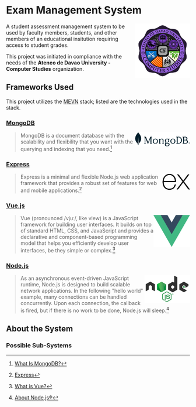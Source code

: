 # Exam Management System
<img src="./images/addu-cs-logo.png" width="150" align="right">

A student assessment management system to be used by faculty members, students, and other members of an educational insitution requiring access to student grades. 

This project was initiated in compliance with the needs of the **Ateneo de Davao University - Computer Studies** organization.

## Frameworks Used
This project utilizes the [MEVN](https://www.educative.io/answers/what-is-mevn-stack) stack; listed are the technologies used in the stack.
### [MongoDB](https://www.mongodb.com/)
<img src="./images/mongodb-logo-light.png" width="150" align="right">

> MongoDB is a document database with the scalability and flexibility that you want with the querying and indexing that you need.[^1]
### [Express](https://expressjs.com/)
<img src="./images/express-logo.png" width="75" align="right">

> Express is a minimal and flexible Node.js web application framework that provides a robust set of features for web and mobile applications.[^2]
### [Vue.js](https://vuejs.org/)
<img src="./images/vue-logo.png" width="100" align="right">

> Vue (pronounced /vjuː/, like view) is a JavaScript framework for building user interfaces. It builds on top of standard HTML, CSS, and JavaScript and provides a declarative and component-based programming model that helps you efficiently develop user interfaces, be they simple or complex.[^3]
### [Node.js](https://nodejs.org/en/)
<img src="./images/nodejs-logo.png" width="125" align="right">

> As an asynchronous event-driven JavaScript runtime, Node.js is designed to build scalable network applications. In the following "hello world" example, many connections can be handled concurrently. Upon each connection, the callback is fired, but if there is no work to be done, Node.js will sleep.[^4]

## About the System

### Possible Sub-Systems

[^1]: [What Is MongoDB?](https://www.mongodb.com/what-is-mongodb)
[^2]: [Express](https://expressjs.com/)
[^3]: [What is Vue?](https://vuejs.org/guide/introduction.html)
[^4]: [About Node.js®](https://nodejs.org/en/about/)
